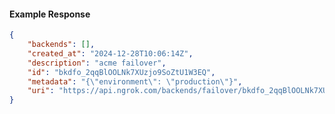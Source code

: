 <!-- Code generated for API Clients. DO NOT EDIT. -->

#### Example Response

```json
{
	"backends": [],
	"created_at": "2024-12-28T10:06:14Z",
	"description": "acme failover",
	"id": "bkdfo_2qqBlOOLNk7XUzjo9SoZtU1W3EQ",
	"metadata": "{\"environment\": \"production\"}",
	"uri": "https://api.ngrok.com/backends/failover/bkdfo_2qqBlOOLNk7XUzjo9SoZtU1W3EQ"
}
```
